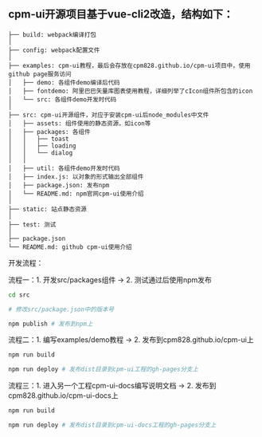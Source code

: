 ## cpm-ui开源项目基于vue-cli2改造，结构如下：

```
├── build: webpack编译打包
│
├── config: webpack配置文件
│
├── examples: cpm-ui教程，最后会存放在cpm828.github.io/cpm-ui项目中，使用github page服务访问
│   ├── demo: 各组件demo编译后代码
│   ├── fontdemo: 阿里巴巴矢量库图表使用教程，详细列举了cIcon组件所包含的icon
│   └── src: 各组件demo开发时代码
│
├── src: cpm-ui开源组件，对应于安装cpm-ui后node_modules中文件
│   ├── assets: 组件使用的静态资源，如icon等
│   ├── packages: 各组件
│   │   ├── toast
│   │   ├── loading
│   │   └── dialog
│   │
│   ├── util: 各组件demo开发时代码
│   ├── index.js: 以对象的形式输出全部组件
│   ├── package.json: 发布npm
│   └── README.md: npm官网cpm-ui使用介绍
│
├── static: 站点静态资源
│
├── test: 测试
│
├── package.json  
└── README.md: github cpm-ui使用介绍
```


开发流程：

流程一：1. 开发src/packages组件 -> 2. 测试通过后使用npm发布
```bash
cd src

# 修改src/package.json中的版本号

npm publish # 发布到npm上
```

流程二：1. 编写examples/demo教程 -> 2. 发布到cpm828.github.io/cpm-ui上
```bash
npm run build

npm run deploy # 发布dist目录到cpm-ui工程的gh-pages分支上
```

流程三：1. 进入另一个工程cpm-ui-docs编写说明文档 -> 2. 发布到cpm828.github.io/cpm-ui-docs上
```bash
npm run build

npm run deploy # 发布dist目录到cpm-ui-docs工程的gh-pages分支上
```